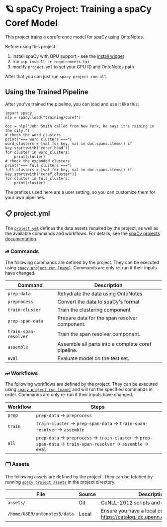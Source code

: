 <!-- SPACY PROJECT: AUTO-GENERATED DOCS START (do not remove) -->

# 🪐 spaCy Project: Training a spaCy Coref Model

This project trains a coreference model for spaCy using OntoNotes.

Before using this project:

1. install spaCy with GPU support - see the [install widget](https://spacy.io/usage)
2. run `pip install -r requirements.txt`
3. modify `project.yml` to set your GPU ID and OntoNotes path

After that you can just run `spacy project run all`.

## Using the Trained Pipeline

After you've trained the pipeline, you can load and use it like this:

```
import spacy
nlp = spacy.load("training/coref")

doc = nlp("John Smith called from New York, he says it's raining in the city.")
# check the word clusters
print("=== word clusters ===")
word_clusters = [val for key, val in doc.spans.items() if key.startswith("coref_head")]
for cluster in word_clusters:
    print(cluster)
# check the expanded clusters
print("=== full clusters ===")
full_clusters = [val for key, val in doc.spans.items() if key.startswith("coref_cluster")]
for cluster in full_clusters:
    print(cluster)
```

The prefixes used here are a user setting, so you can customize them for your
own pipelines.


## 📋 project.yml

The [`project.yml`](project.yml) defines the data assets required by the
project, as well as the available commands and workflows. For details, see the
[spaCy projects documentation](https://spacy.io/usage/projects).

### ⏯ Commands

The following commands are defined by the project. They
can be executed using [`spacy project run [name]`](https://spacy.io/api/cli#project-run).
Commands are only re-run if their inputs have changed.

| Command | Description |
| --- | --- |
| `prep-data` | Rehydrate the data using OntoNotes |
| `preprocess` | Convert the data to spaCy's format |
| `train-cluster` | Train the clustering component |
| `prep-span-data` | Prepare data for the span resolver component. |
| `train-span-resolver` | Train the span resolver component. |
| `assemble` | Assemble all parts into a complete coref pipeline. |
| `eval` | Evaluate model on the test set. |

### ⏭ Workflows

The following workflows are defined by the project. They
can be executed using [`spacy project run [name]`](https://spacy.io/api/cli#project-run)
and will run the specified commands in order. Commands are only re-run if their
inputs have changed.

| Workflow | Steps |
| --- | --- |
| `prep` | `prep-data` &rarr; `preprocess` |
| `train` | `train-cluster` &rarr; `prep-span-data` &rarr; `train-span-resolver` &rarr; `assemble` |
| `all` | `prep-data` &rarr; `preprocess` &rarr; `train-cluster` &rarr; `prep-span-data` &rarr; `train-span-resolver` &rarr; `assemble` &rarr; `eval` |

### 🗂 Assets

The following assets are defined by the project. They can
be fetched by running [`spacy project assets`](https://spacy.io/api/cli#project-assets)
in the project directory.

| File | Source | Description |
| --- | --- | --- |
| `assets/` | Git | CoNLL-2012 scripts and dehydrated data. |
| `/home/USER/ontonotes5/data` | Local | Ensure you have a local copy of OntoNotes: https://catalog.ldc.upenn.edu/LDC2013T19 |

<!-- SPACY PROJECT: AUTO-GENERATED DOCS END (do not remove) -->
